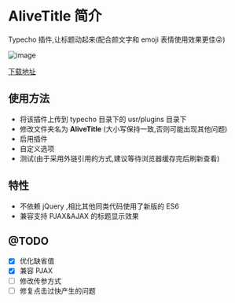 # AliveTitle 简介

  Typecho 插件,让标题动起来(配合颜文字和 emoji 表情使用效果更佳😜)

  ![image](https://user-images.githubusercontent.com/80263760/184079283-2e8a4dd2-190d-4d6c-bab3-876a58a14e59.png)


  [下载地址](https://github.com/XYZ-dragon/AliveTitle/releases/tag/v1.0.1)

## 使用方法

- 将该插件上传到 typecho 目录下的 usr/plugins 目录下
- 修改文件夹名为 **AliveTitle** (大小写保持一致,否则可能出现其他问题)
- 启用插件
- 自定义选项
- 测试(由于采用外链引用的方式,建议等待浏览器缓存完后刷新查看)

## 特性

- 不依赖 jQuery ,相比其他同类代码使用了新版的 ES6
- 兼容支持 PJAX&AJAX 的标题显示效果

## @TODO

- [x] 优化缺省值
- [x] 兼容 PJAX
- [ ] 修改传参方式
- [ ] 修复点击过快产生的问题
